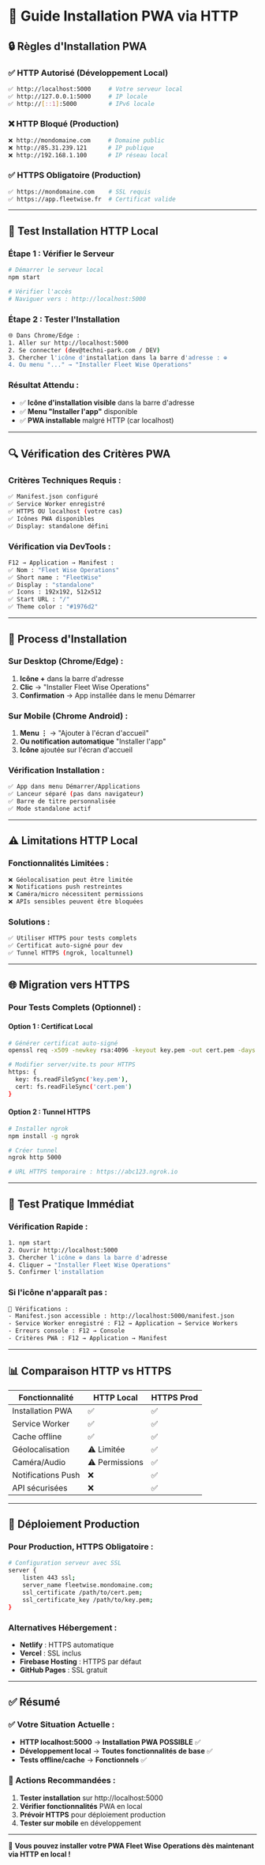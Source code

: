 # 📱 Guide Installation PWA via HTTP

## 🔒 **Règles d'Installation PWA**

### **✅ HTTP Autorisé (Développement Local)**
```bash
✅ http://localhost:5000     # Votre serveur local
✅ http://127.0.0.1:5000     # IP locale
✅ http://[::1]:5000         # IPv6 locale
```

### **❌ HTTP Bloqué (Production)**
```bash
❌ http://mondomaine.com     # Domaine public
❌ http://85.31.239.121      # IP publique  
❌ http://192.168.1.100      # IP réseau local
```

### **✅ HTTPS Obligatoire (Production)**
```bash
✅ https://mondomaine.com    # SSL requis
✅ https://app.fleetwise.fr  # Certificat valide
```

---

## 🧪 **Test Installation HTTP Local**

### **Étape 1 : Vérifier le Serveur**
```bash
# Démarrer le serveur local
npm start

# Vérifier l'accès
# Naviguer vers : http://localhost:5000
```

### **Étape 2 : Tester l'Installation**
```bash
🌐 Dans Chrome/Edge :
1. Aller sur http://localhost:5000
2. Se connecter (dev@techni-park.com / DEV)
3. Chercher l'icône d'installation dans la barre d'adresse : ⊕
4. Ou menu "..." → "Installer Fleet Wise Operations"
```

### **Résultat Attendu :**
- ✅ **Icône d'installation visible** dans la barre d'adresse
- ✅ **Menu "Installer l'app"** disponible
- ✅ **PWA installable** malgré HTTP (car localhost)

---

## 🔍 **Vérification des Critères PWA**

### **Critères Techniques Requis :**
```bash
✅ Manifest.json configuré
✅ Service Worker enregistré  
✅ HTTPS OU localhost (votre cas)
✅ Icônes PWA disponibles
✅ Display: standalone défini
```

### **Vérification via DevTools :**
```bash
F12 → Application → Manifest :
✅ Nom : "Fleet Wise Operations"
✅ Short name : "FleetWise"  
✅ Display : "standalone"
✅ Icons : 192x192, 512x512
✅ Start URL : "/"
✅ Theme color : "#1976d2"
```

---

## 📱 **Process d'Installation**

### **Sur Desktop (Chrome/Edge) :**
1. **Icône +** dans la barre d'adresse
2. **Clic** → "Installer Fleet Wise Operations"
3. **Confirmation** → App installée dans le menu Démarrer

### **Sur Mobile (Chrome Android) :**
1. **Menu ⋮** → "Ajouter à l'écran d'accueil"
2. **Ou notification automatique** "Installer l'app"
3. **Icône** ajoutée sur l'écran d'accueil

### **Vérification Installation :**
```bash
✅ App dans menu Démarrer/Applications
✅ Lanceur séparé (pas dans navigateur)
✅ Barre de titre personnalisée
✅ Mode standalone actif
```

---

## ⚠️ **Limitations HTTP Local**

### **Fonctionnalités Limitées :**
```bash
❌ Géolocalisation peut être limitée
❌ Notifications push restreintes
❌ Caméra/micro nécessitent permissions
❌ APIs sensibles peuvent être bloquées
```

### **Solutions :**
```bash
✅ Utiliser HTTPS pour tests complets
✅ Certificat auto-signé pour dev
✅ Tunnel HTTPS (ngrok, localtunnel)
```

---

## 🌐 **Migration vers HTTPS**

### **Pour Tests Complets (Optionnel) :**

#### **Option 1 : Certificat Local**
```bash
# Générer certificat auto-signé
openssl req -x509 -newkey rsa:4096 -keyout key.pem -out cert.pem -days 365 -nodes

# Modifier server/vite.ts pour HTTPS
https: {
  key: fs.readFileSync('key.pem'),
  cert: fs.readFileSync('cert.pem')
}
```

#### **Option 2 : Tunnel HTTPS**
```bash
# Installer ngrok
npm install -g ngrok

# Créer tunnel
ngrok http 5000

# URL HTTPS temporaire : https://abc123.ngrok.io
```

---

## 🎯 **Test Pratique Immédiat**

### **Vérification Rapide :**
```bash
1. npm start
2. Ouvrir http://localhost:5000
3. Chercher l'icône ⊕ dans la barre d'adresse
4. Cliquer → "Installer Fleet Wise Operations"
5. Confirmer l'installation
```

### **Si l'icône n'apparaît pas :**
```bash
🔧 Vérifications :
- Manifest.json accessible : http://localhost:5000/manifest.json
- Service Worker enregistré : F12 → Application → Service Workers
- Erreurs console : F12 → Console
- Critères PWA : F12 → Application → Manifest
```

---

## 📊 **Comparaison HTTP vs HTTPS**

| Fonctionnalité | HTTP Local | HTTPS Prod |
|---|---|---|
| Installation PWA | ✅ | ✅ |
| Service Worker | ✅ | ✅ |
| Cache offline | ✅ | ✅ |
| Géolocalisation | ⚠️ Limitée | ✅ |
| Caméra/Audio | ⚠️ Permissions | ✅ |
| Notifications Push | ❌ | ✅ |
| API sécurisées | ❌ | ✅ |

---

## 🚀 **Déploiement Production**

### **Pour Production, HTTPS Obligatoire :**
```bash
# Configuration serveur avec SSL
server {
    listen 443 ssl;
    server_name fleetwise.mondomaine.com;
    ssl_certificate /path/to/cert.pem;
    ssl_certificate_key /path/to/key.pem;
}
```

### **Alternatives Hébergement :**
- **Netlify** : HTTPS automatique
- **Vercel** : SSL inclus
- **Firebase Hosting** : HTTPS par défaut
- **GitHub Pages** : SSL gratuit

---

## ✅ **Résumé**

### **✅ Votre Situation Actuelle :**
- **HTTP localhost:5000** → **Installation PWA POSSIBLE** ✅
- **Développement local** → **Toutes fonctionnalités de base** ✅
- **Tests offline/cache** → **Fonctionnels** ✅

### **🎯 Actions Recommandées :**
1. **Tester installation** sur http://localhost:5000
2. **Vérifier fonctionnalités** PWA en local
3. **Prévoir HTTPS** pour déploiement production
4. **Tester sur mobile** en développement

---

🎉 **Vous pouvez installer votre PWA Fleet Wise Operations dès maintenant via HTTP en local !** 